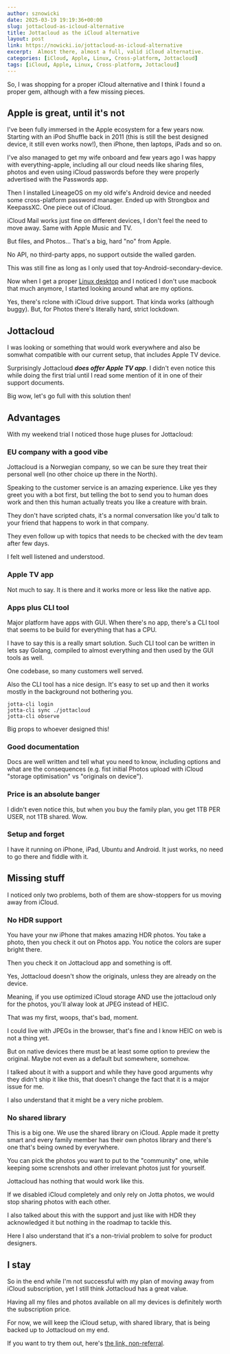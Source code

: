 ```yaml
---
author: sznowicki
date: 2025-03-19 19:19:36+00:00
slug: jottacloud-as-icloud-alternative
title: Jottacloud as the iCloud alternative
layout: post
link: https://nowicki.io/jottacloud-as-icloud-alternative
excerpt:  Almost there, almost a full, valid iCloud alternative.
categories: [iCloud, Apple, Linux, Cross-platform, Jottacloud]
tags: [iCloud, Apple, Linux, Cross-platform, Jottacloud]
---
```


So, I was shopping for a proper iCloud alternative and I think I found a proper gem, although with a few missing pieces.

## Apple is great, until it's not

I've been fully immersed in the Apple ecosystem for a few years now. Starting with an iPod Shuffle back in 2011 (this is still the best designed device, it still even works now!), then iPhone, then laptops, iPads and so on.

I've also managed to get my wife onboard and few years ago I was happy with everything-apple, including all our cloud needs like sharing files, photos and even using iCloud passwords before they were properly advertised with the Passwords app.

Then I installed LineageOS on my old wife's Android device and needed some cross-platform password manager. Ended up with Strongbox and KeepassXC. One piece out of iCloud.

iCloud Mail works just fine on different devices, I don't feel the need to move away. Same with Apple Music and TV.

But files, and Photos... That's a big, hard "no" from Apple.

No API, no third-party apps, no support outside the walled garden.

This was still fine as long as I only used that toy-Android-secondary-device.

Now when I get a proper [Linux desktop](./apple-studio-display-on-linux-or-how-apple-sheep-moved-to-linux) and I noticed I don't use macbook that much anymore, I started looking around what are my options.

Yes, there's rclone with iCloud drive support. That kinda works (although buggy). But, for Photos there's literally hard, strict lockdown.

## Jottacloud

I was looking or something that would work everywhere and also be somwhat compatible with our current setup, that includes Apple TV device.

Surprisingly Jottacloud ***does offer Apple TV app***. I didn't even notice this while doing the first trial until I read some mention of it in one of their support documents.

Big wow, let's go full with this solution then!

## Advantages

With my weekend trial I noticed those huge pluses for Jottacloud:

### EU company with a good vibe

Jottacloud is a Norwegian company, so we can be sure they treat their personal well (no other choice up there in the North).

Speaking to the customer service is an amazing experience. Like yes they greet you with a bot first, but telling the bot to send you to human does work and then this human actually treats you like a creature with brain.

They don't have scripted chats, it's a normal conversation like you'd talk to your friend that happens to work in that company.

They even follow up with topics that needs to be checked with the dev team after few days.

I felt well listened and understood.

### Apple TV app

Not much to say. It is there and it works more or less like the native app.

### Apps plus CLI tool

Major platform have apps with GUI. When there's no app, there's a CLI tool that seems to be build for everything that has a CPU.

I have to say this is a really smart solution. Such CLI tool can be written in lets say Golang, compiled to almost everything and then used by the GUI tools as well.

One codebase, so many customers well served.

Also the CLI tool has a nice design. It's easy to set up and then it works mostly in the background not bothering you.

```
jotta-cli login
jotta-cli sync ./jottacloud
jotta-cli observe
```

Big props to whoever designed this!

### Good documentation

Docs are well written and tell what you need to know, including options and what are the consequences (e.g. fist initial Photos upload with iCloud "storage optimisation" vs "originals on device").

### Price is an absolute banger

I didn't even notice this, but when you buy the family plan, you get 1TB PER USER, not 1TB shared. Wow.

### Setup and forget

I have it running on iPhone, iPad, Ubuntu and Android. It just works, no need to go there and fiddle with it.

## Missing stuff

I noticed only two problems, both of them are show-stoppers for us moving away from iCloud.

### No HDR support

You have your nw iPhone that makes amazing HDR photos. You take a photo, then you check it out on Photos app. You notice the colors are super bright there.

Then you check it on Jottacloud app and something is off.

Yes, Jottacloud doesn't show the originals, unless they are already on the device.

Meaning, if you use optimized iCloud storage AND use the jottacloud only for the photos, you'll alway look at JPEG instead of HEIC.

That was my first, woops, that's bad, moment.

I could live with JPEGs in the browser, that's fine and I know HEIC on web is not a thing yet.

But on native devices there must be at least some option to preview the original. Maybe not even as a default but somewhere, somehow.

I talked about it with a support and while they have good arguments why they didn't ship it like this, that doesn't change the fact that it is a major issue for me.

I also understand that it might be a very niche problem.

### No shared library

This is a big one. We use the shared library on iCloud. Apple made it pretty smart and every family member has their own photos library and there's one that's being owned by everywhere.

You can pick the photos you want to put to the "community" one, while keeping some screnshots and other irrelevant photos just for yourself.

Jottacloud has nothing that would work like this.

If we disabled iCloud completely and only rely on Jotta photos, we would stop sharing photos with each other.

I also talked about this with the support and just like with HDR they acknowledged it but nothing in the roadmap to tackle this.

Here I also understand that it's a non-trivial problem to solve for product designers.

## I stay

So in the end while I'm not successful with my plan of moving away from iCloud subscription, yet I still think Jottacloud has a great value.

Having all my files and photos available on all my devices is definitely worth the subscription price.

For now, we will keep the iCloud setup, with shared library, that is being backed up to Jottacloud on my end.

If you want to try them out, here's [the link, non-referral](https://jottacloud.com).
